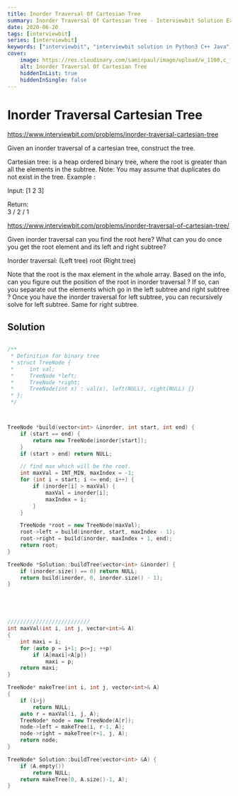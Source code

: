 ```yaml
---
title: Inorder Traversal Of Cartesian Tree
summary: Inorder Traversal Of Cartesian Tree - Interviewbit Solution Explained
date: 2020-06-20
tags: [interviewbit]
series: [interviewbit]
keywords: ["interviewbit", "interviewbit solution in Python3 C++ Java", "Inorder Traversal Of Cartesian Tree Solution Explained"]
cover:
    image: https://res.cloudinary.com/samirpaul/image/upload/w_1100,c_fit,co_rgb:FFFFFF,l_text:Arial_75_bold:Inorder Traversal Of Cartesian Tree - Solution Explained/problem-solving.webp
    alt: Inorder Traversal Of Cartesian Tree
    hiddenInList: true
    hiddenInSingle: false
---
```


# Inorder Traversal Cartesian Tree

https://www.interviewbit.com/problems/inorder-traversal-cartesian-tree


Given an inorder traversal of a cartesian tree, construct the tree.

 Cartesian tree: is a heap ordered binary tree, where the root is greater than all the elements in the subtree. 
 Note: You may assume that duplicates do not exist in the tree. 
Example :

Input: [1 2 3]

Return:   
          3
         /
        2
       /
      1
      
https://www.interviewbit.com/problems/inorder-traversal-of-cartesian-tree/


Given inorder traversal can you find the root here? What can you do once you get
the root element and its left and right subtree?


Inorder traversal: (Left tree) root (Right tree)

Note that the root is the max element in the whole array. Based on the info, can you figure out
the position of the root in inorder traversal ? If so, can you separate out the elements which
go in the left subtree and right subtree ? 
Once you have the inorder traversal for left subtree, you can recursively solve for left subtree.
Same for right subtree.


## Solution

```cpp

/**
 * Definition for binary tree
 * struct TreeNode {
 *     int val;
 *     TreeNode *left;
 *     TreeNode *right;
 *     TreeNode(int x) : val(x), left(NULL), right(NULL) {}
 * };
 */



TreeNode *build(vector<int> &inorder, int start, int end) {
    if (start == end) {
        return new TreeNode(inorder[start]);
    }
    if (start > end) return NULL;

    // find max which will be the root. 
    int maxVal = INT_MIN, maxIndex = -1;
    for (int i = start; i <= end; i++) {
        if (inorder[i] > maxVal) {
            maxVal = inorder[i];
            maxIndex = i;
        }
    }

    TreeNode *root = new TreeNode(maxVal);
    root->left = build(inorder, start, maxIndex - 1);
    root->right = build(inorder, maxIndex + 1, end);
    return root;
}

TreeNode *Solution::buildTree(vector<int> &inorder) {
    if (inorder.size() == 0) return NULL;
    return build(inorder, 0, inorder.size() - 1);
}





//////////////////////////
int maxVal(int i, int j, vector<int>& A)
{
    int maxi = i;
    for (auto p = i+1; p<=j; ++p)
        if (A[maxi]<A[p])
            maxi = p;
    return maxi;
}

TreeNode* makeTree(int i, int j, vector<int>& A)
{
    if (i>j)
        return NULL;
    auto r = maxVal(i, j, A);
    TreeNode* node = new TreeNode(A[r]);
    node->left = makeTree(i, r-1, A);
    node->right = makeTree(r+1, j, A);
    return node;
}

TreeNode* Solution::buildTree(vector<int> &A) {
    if (A.empty())
        return NULL;
    return makeTree(0, A.size()-1, A);
}


```